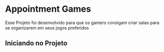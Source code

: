 # Appointment Games

Esse Projeto foi desenvolvido para que os gamers consigam criar salas para se organizarem em seus jogos preferidos

## Iniciando no Projeto
